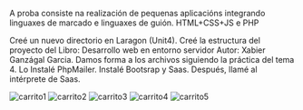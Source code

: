 

A proba consiste na realización de pequenas aplicacións integrando linguaxes de marcado e linguaxes de guión. HTML+CSS+JS e PHP

Creé un nuevo directorio en Laragon (Unit4).
Creé la estructura del proyecto  del Libro: Desarrollo web en entorno servidor Autor: Xabier Ganzágal Garcia.
Damos forma a los archivos siguiendo la práctica del tema 4.
Lo Instalé PhpMailer.
Instalé Bootsrap y Saas.
Después, llamé al intérprete de Saas.

![carrito1](https://user-images.githubusercontent.com/91055703/153820529-aeb9cd93-ed96-4b40-ae74-f32ba84b313b.png)
![carrito2](https://user-images.githubusercontent.com/91055703/153820531-5769fc25-7a07-4bc8-a0e5-3c8c730142fa.png)
![carrito3](https://user-images.githubusercontent.com/91055703/153820533-a9fd7b9c-3087-413c-bba6-45334d551fea.png)
![carrito4](https://user-images.githubusercontent.com/91055703/153820636-996edac1-19e5-4959-93f2-d6e6f6006603.png)
![carrito5](https://user-images.githubusercontent.com/91055703/153820638-80f79809-44ff-4f2f-aa41-307e910674b9.png)

